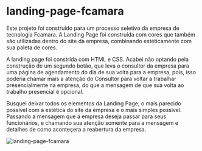 # landing-page-fcamara

Este projeto foi construído para um processo seletivo da empresa de tecnologia Fcamara. A Landing Page foi construída com cores que também são utilizadas dentro do site da empresa, combinando estéticamente com sua paleta de cores.

A landing page foi constrída com HTML e CSS. Acabei não optando pela construção de um segundo botão, que leva o consultor da empresa para uma página de agendamento do dia de sua volta para a empresa, pois, isso poderia chamar mais a atenção do Consultor para voltar a trabalhar presencialmente na empresa, do que a mensagem de que sua volta ao trabalho presencial é opcional.

Busquei deixar todos os elementos da Landing Page, o mais parecido possível com a estética do site da empresa e o mais simples possível. Passando a mensagem que a empresa deseja passar para seus funcionários, e chamando sua atenção somente para a mensagem e detalhes de como aconteçera a reabertura da empresa.

![landing-page-fcamara](https://user-images.githubusercontent.com/83620153/136674196-72293d5f-6a29-48b0-9386-eb968ebc9c4b.png)
